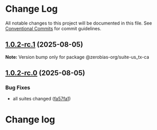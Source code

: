 # Change Log

All notable changes to this project will be documented in this file.
See [Conventional Commits](https://conventionalcommits.org) for commit guidelines.

## [1.0.2-rc.1](https://github.com/zerobias-org/suite/compare/@zerobias-org/suite-us_tx-ca@1.0.2-rc.0...@zerobias-org/suite-us_tx-ca@1.0.2-rc.1) (2025-08-05)

**Note:** Version bump only for package @zerobias-org/suite-us_tx-ca





## [1.0.2-rc.0](https://github.com/zerobias-org/suite/compare/@zerobias-org/suite-us_tx-ca@1.0.1...@zerobias-org/suite-us_tx-ca@1.0.2-rc.0) (2025-08-05)


### Bug Fixes

* all suites changed ([fa57fa1](https://github.com/zerobias-org/suite/commit/fa57fa1af7628003297df46b2d7740fe95bd2666))





# Change log
